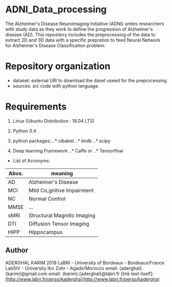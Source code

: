 # ADNI_Data_processing

The Alzheimer's Disease Neuroimaging Initiative (ADNI) unites researchers with study data as they work to define the progression of Alzheimer's disease (AD). This repository includes the preprocessing of the data to extract 2D and 3D data with a specific  prepration to feed Neural Network for Alzheimer's Disease Classification problem.


# Repository organization

* dataset: external URl to download the daset useed for the preprocessing 
* sources: src code with python language.

# Requirements

1. Linux (Ubuntu Distribution : 18.04 LTS)
2. Python 3.4
3. python packages:
..* nibabel
..* lmdb
..* scipy


3. Deep learning Framework
..* Caffe or
..* Tensorflow

- List of Acronyms:

| Abvs.| meaning                     |
|------|-----------------------------|
| AD   | Alzheimer's Disease         |
| MCI  | Mild Co,gnitive Impairment  |
| NC   | Normal Control              |
| MMSE | ...                         |
| sMRI | Structural Magnitic Imaging |
| DTI  | Diffusion Tensor Imaging    |
| HIPP | Hippocampus                 |


## Author
ADERGHAL KARIM 2018
LaBRI - University of Bordeaux - Bordeaux/France
LabSIV - University Ibn Zohr - Agadir/Morocco
email: {aderghal}.{karim}@gmail.com
email: {karim}.{aderghal}@labri.fr
[link text itself]: 
[http://www.labri.fr/perso/kadergha](http://www.labri.fr/perso/kadergha)